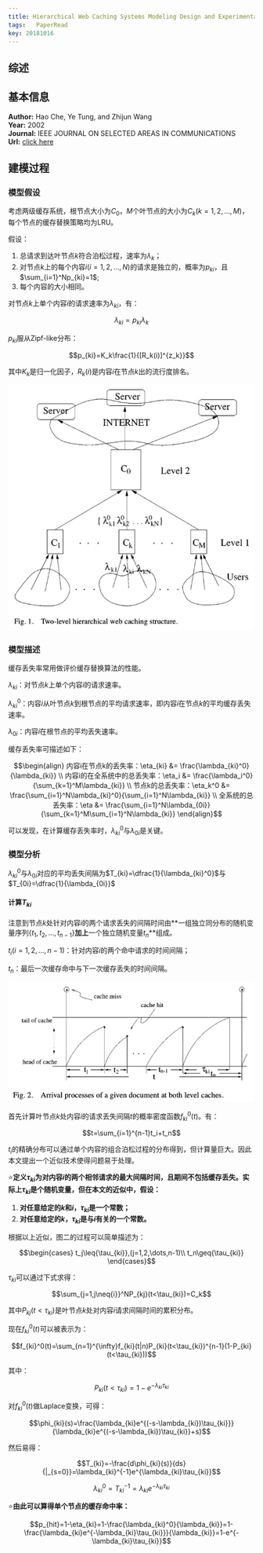 ```yaml
---
title: Hierarchical Web Caching Systems Modeling Design and Experimental Results
tags:	PaperRead
key: 20181016
---
```



## 综述

<!--more-->

## 基本信息
**Author:** Hao Che, Ye Tung, and Zhijun Wang<br>
**Year:** 2002<br>
**Journal:** IEEE JOURNAL ON SELECTED AREAS IN COMMUNICATIONS<br>
**Url:** [click here](https://ieeexplore.ieee.org/document/1031903)

## 建模过程

### 模型假设
考虑两级缓存系统，根节点大小为$C_0$，$M$个叶节点的大小为$C_k(k=1,2,\dots,M)$，每个节点的缓存替换策略均为LRU。

假设：

1. 总请求到达叶节点$k$符合泊松过程，速率为$\lambda_k$；
2. 对节点$k$上的每个内容$i(i=1,2,\dots,N)$的请求是独立的，概率为$p_{ki}$，且$\sum_{i=1}^Np_{ki}=1$;
3. 每个内容的大小相同。

对节点$k$上单个内容$i$的请求速率为$\lambda_{ki}$，有：

$$\lambda_{ki}=p_{ki}\lambda_k$$

$p_{ki}$服从Zipf-like分布：

$$p_{ki}=K_k\frac{1}{[R_k(i)]^{z_k}}$$

其中$K_k$是归一化因子，$R_k(i)$是内容$i$在节点$k$出的流行度排名。

![image](https://github.com/kanyuanzhi/kanyuanzhi.github.io/raw/master/assets/myimages/20181019/1.jpg)

### 模型描述
缓存丢失率常用做评价缓存替换算法的性能。

$\lambda_{ki}$：对节点$k$上单个内容$i$的请求速率。

$\lambda_{ki}^0$：内容$i$从叶节点$k$到根节点的平均请求速率，即内容$i$在节点$k$的平均缓存丢失速率。

$\lambda_{0i}$：内容$i$在根节点的平均丢失速率。

缓存丢失率可描述如下：

$$\begin{align}
内容i在节点k的丢失率：\eta_{ki} &= \frac{\lambda_{ki}^0}{\lambda_{ki}} \\
内容i的在全系统中的总丢失率：\eta_i &= \frac{\lambda_i^0}{\sum_{k=1}^M\lambda_{ki}} \\
节点k的总丢失率：\eta_k^0 &= \frac{\sum_{i=1}^N\lambda_{ki}^0}{\sum_{i=1}^N\lambda_{ki}} \\
全系统的总丢失率：\eta &= \frac{\sum_{i=1}^N\lambda_{0i}}{\sum_{k=1}^M\sum_{i=1}^N\lambda_{ki}}
\end{align}$$

可以发现，在计算缓存丢失率时，$\lambda_{ki}^0$与$\lambda_{0i}$是关键。

### 模型分析
$\lambda_{ki}^0$与$\lambda_{0i}$对应的平均丢失间隔为$T_{ki}=\dfrac{1}{\lambda_{ki}^0}$与$T_{0i}=\dfrac{1}{\lambda_{0i}}$

#### 计算$T_{ki}$
注意到节点$k$处针对内容$i$的两个请求丢失的间隔时间由**一组独立同分布的随机变量序列$\{t_1,t_2,\dots,t_{n-1}\}$**加上**一个独立随机变量$t_n$**组成。

$t_i(i=1,2,\dots,n-1)$：针对内容$i$的两个命中请求的时间间隔；

$t_n$：最后一次缓存命中与下一次缓存丢失的时间间隔。

![image](https://github.com/kanyuanzhi/kanyuanzhi.github.io/raw/master/assets/myimages/20181019/2.jpg)

首先计算叶节点$k$处内容$i$的请求丢失间隔$t$的概率密度函数$f_{ki}^0(t)$。有：

$$t=\sum_{i=1}^{n-1}t_i+t_n$$

$t_i$的精确分布可以通过单个内容的组合泊松过程的分布得到，但计算量巨大。因此本文提出一个近似技术使得问题易于处理。

⭐️**定义$\tau_{ki}$为对内容$i$的两个相邻请求的最大间隔时间，且期间不包括缓存丢失。实际上$\tau_{ki}$是个随机变量，但在本文的近似中，假设：**

1. **对任意给定的$k$和$i$，$\tau_{ki}$是一个常数；**
2. **对任意给定的$k$，$\tau_{ki}$是与$i$有关的一个常数。**

根据以上近似，图二的过程可以简单描述为：

$$\begin{cases}
t_j\leq{\tau_{ki}},(j=1,2,\dots,n-1)\\
t_n\geq{\tau_{ki}}
\end{cases}$$

$\tau_{ki}$可以通过下式求得：

$$\sum_{j=1,j\neq{i}}^NP_{kj}(t<\tau_{ki})=C_k$$

其中$P_{kj}(t<\tau_{ki})$是叶节点$k$处对内容$i$请求间隔时间的累积分布。

现在$f_{ki}^0(t)$可以被表示为：

$$f_{ki}^0(t)=\sum_{n=1}^{\infty}f_{ki}(t|n)P_{ki}(t<\tau_{ki})^{n-1}(1-P_{ki}(t<\tau_{ki}))$$

其中：

$$P_{ki}(t<\tau_{ki})=1-e^{-\lambda_{ki}\tau_{ki}}$$

对$f_{ki}^0(t)$做Laplace变换，可得：

$$\phi_{ki}(s)=\frac{\lambda_{ki}e^{(-s-\lambda_{ki})\tau_{ki}}}{\lambda_{ki}e^{(-s-\lambda_{ki})\tau_{ki}}+s}$$

然后易得：

$$T_{ki}=-\frac{d\phi_{ki}(s)}{ds}{|_{s=0}}=\lambda_{ki}^{-1}e^{\lambda_{ki}\tau_{ki}}$$

$$\lambda_{ki}^0=T_{ki}^{-1}=\lambda_{ki}e^{-\lambda_{ki}\tau_{ki}}$$

⭐️**由此可以算得单个节点的缓存命中率：**

$$p_{hit}=1-\eta_{ki}=1-\frac{\lambda_{ki}^0}{\lambda_{ki}}=1-\frac{\lambda_{ki}e^{-\lambda_{ki}\tau_{ki}}}{\lambda_{ki}}=1-e^{-\lambda_{ki}\tau_{ki}}$$
























